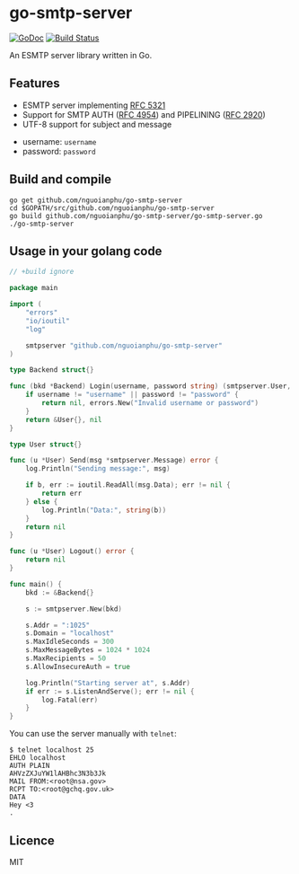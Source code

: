 # go-smtp-server

[![GoDoc](https://godoc.org/github.com/nguoianphu/go-smtp-server?status.svg)](https://godoc.org/github.com/nguoianphu/go-smtp-server)
[![Build Status](https://travis-ci.org/nguoianphu/go-smtp-server.svg?branch=master)](https://travis-ci.org/nguoianphu/go-smtp-server)

An ESMTP server library written in Go.

## Features

* ESMTP server implementing [RFC 5321](https://tools.ietf.org/html/rfc5321)
* Support for SMTP AUTH ([RFC 4954](https://tools.ietf.org/html/rfc4954)) and PIPELINING ([RFC 2920](https://tools.ietf.org/html/rfc2920))
* UTF-8 support for subject and message


- username: ```username```
- password: ```password```

## Build and compile

	go get github.com/nguoianphu/go-smtp-server
	cd $GOPATH/src/github.com/nguoianphu/go-smtp-server
	go build github.com/nguoianphu/go-smtp-server/go-smtp-server.go
	./go-smtp-server

## Usage in your golang code

```go
// +build ignore

package main

import (
	"errors"
	"io/ioutil"
	"log"

	smtpserver "github.com/nguoianphu/go-smtp-server"
)

type Backend struct{}

func (bkd *Backend) Login(username, password string) (smtpserver.User, error) {
	if username != "username" || password != "password" {
		return nil, errors.New("Invalid username or password")
	}
	return &User{}, nil
}

type User struct{}

func (u *User) Send(msg *smtpserver.Message) error {
	log.Println("Sending message:", msg)

	if b, err := ioutil.ReadAll(msg.Data); err != nil {
		return err
	} else {
		log.Println("Data:", string(b))
	}
	return nil
}

func (u *User) Logout() error {
	return nil
}

func main() {
	bkd := &Backend{}

	s := smtpserver.New(bkd)

	s.Addr = ":1025"
	s.Domain = "localhost"
	s.MaxIdleSeconds = 300
	s.MaxMessageBytes = 1024 * 1024
	s.MaxRecipients = 50
	s.AllowInsecureAuth = true

	log.Println("Starting server at", s.Addr)
	if err := s.ListenAndServe(); err != nil {
		log.Fatal(err)
	}
}
```

You can use the server manually with `telnet`:
```
$ telnet localhost 25
EHLO localhost
AUTH PLAIN
AHVzZXJuYW1lAHBhc3N3b3Jk
MAIL FROM:<root@nsa.gov>
RCPT TO:<root@gchq.gov.uk>
DATA
Hey <3
.
```

## Licence

MIT
